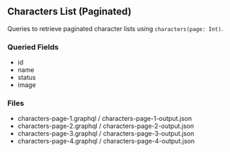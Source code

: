 ## Characters List (Paginated)

Queries to retrieve paginated character lists using `characters(page: Int)`.

### Queried Fields
- id
- name
- status
- image

### Files
- characters-page-1.graphql / characters-page-1-output.json
- characters-page-2.graphql / characters-page-2-output.json
- characters-page-3.graphql / characters-page-3-output.json
- characters-page-4.graphql / characters-page-4-output.json
